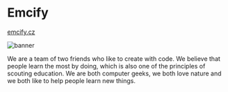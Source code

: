 # Emcify
[emcify.cz](https://emcify.cz/en/)

![banner](/img/banner.png)

We are a team of two friends who like to create with code. We believe that people learn the most by doing, which is also one of the principles of scouting education. We are both computer geeks, we both love nature and we both like to help people learn new things.
